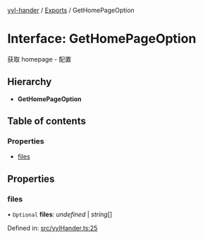 [yyl-hander](../README.md) / [Exports](../modules.md) / GetHomePageOption

# Interface: GetHomePageOption

获取 homepage - 配置

## Hierarchy

* **GetHomePageOption**

## Table of contents

### Properties

- [files](gethomepageoption.md#files)

## Properties

### files

• `Optional` **files**: *undefined* \| *string*[]

Defined in: [src/yylHander.ts:25](https://github.com/yyl-team/yyl-hander/blob/28435a6/src/yylHander.ts#L25)
